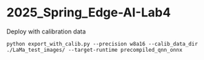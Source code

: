 # 2025_Spring_Edge-AI-Lab4

Deploy with calibration data

```
python export_with_calib.py --precision w8a16 --calib_data_dir ./LaMa_test_images/ --target-runtime precompiled_qnn_onnx
```
